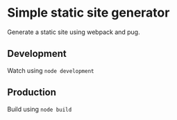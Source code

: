 # Simple static site generator

Generate a static site using webpack and pug.

## Development

Watch using `node development`

## Production

Build using `node build`
